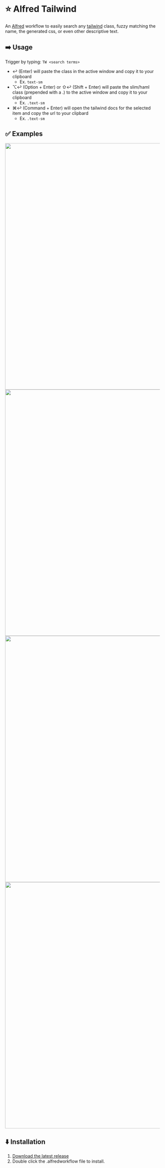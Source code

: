# ⭐ Alfred Tailwind

An [Alfred](https://alfred.app) workflow to easily search any [tailwind](https://tailwindcss.com) class, fuzzy matching the name, the generated css, or even other descriptive text.


## ➡️ Usage

Trigger by typing: `TW <search terms>`
 * ↩ (Enter) will paste the class in the active window and copy it to your clipboard
   * Ex.  `text-sm`
 * ⌥↩ (Option + Enter) or ⇧↩ (Shift + Enter) will paste the slim/haml class (prepended with a .) to the active window and copy it to your clipboard
   * Ex.  `.text-sm`
 * ⌘↩ (Command + Enter) will open the tailwind docs for the selected item and copy the url to your clipbard
   * Ex.  `.text-sm`

## ✅ Examples
<img src="https://github.com/phuibonhoa/alfred-tailwind/assets/14584/4646ac0f-477c-42d6-a740-e444d48c1e4a" width=800 />
<img src="https://github.com/phuibonhoa/alfred-tailwind/assets/14584/ac89f9f0-a7be-48da-ab07-d5777d282d18" width=800/>
<img src="https://github.com/phuibonhoa/alfred-tailwind/assets/14584/6de57c07-2a1d-472b-9d17-362e4fcab6fd" width=800/>
<img src="https://github.com/phuibonhoa/alfred-tailwind/assets/14584/6d368d7b-2397-4f95-b45b-eb0499c4423c" width=800/>


## ⬇️ Installation
1. [Download the latest release](https://github.com/phuibonhoa/alfred-tailwind/releases/latest)
2. Double click the .alfredworkflow file to install.
